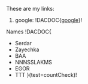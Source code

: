 These are my links:

1. google: !DACDOC{[google](www.google.com)}!

Names
!DACDOC{
* Serdar
* Zayechka
* BAA
* NNNSSLAKMS
* EGOR
* TTT
}(test=countCheck)!

